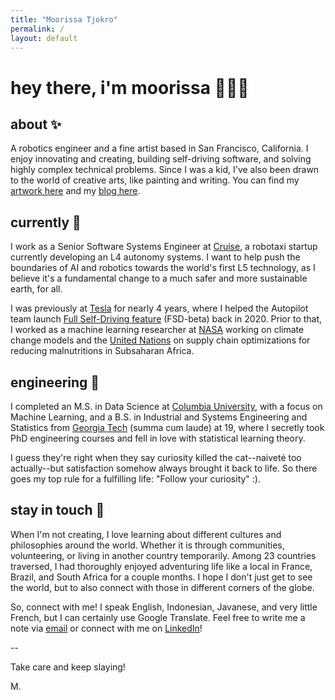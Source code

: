 ```yaml
---
title: "Moorissa Tjokro"
permalink: /
layout: default
---
```


# hey there, i'm moorissa 🙋🏻‍♀️ 
## about ✨
A robotics engineer and a fine artist based in San Francisco, California. I enjoy innovating and creating, building self-driving software, and solving highly complex technical problems. Since I was a kid, I've also been drawn to the world of creative arts, like painting and writing. You can find my  [artwork here](https://instagram.com/moorissatjokro) and my [blog here](https://moorissa.medium.com/).

## currently 🦾
I work as a Senior Software Systems Engineer at [Cruise](https://www.getcruise.com/), a robotaxi startup currently developing an L4 autonomy systems. I want to help push the boundaries of AI and robotics towards the world's first L5 technology, as I believe it's a fundamental change to a much safer and more sustainable earth, for all.

I was previously at [Tesla](https://www.tesla.com/) for nearly 4 years, where I helped the Autopilot team launch [Full Self-Driving feature](https://www.tesla.com/support/autopilot) (FSD-beta) back in 2020. Prior to that, I worked as a machine learning researcher at [NASA](https://www.giss.nasa.gov/) working on climate change models and the [United Nations](https://www.wfp.org/) on supply chain optimizations for reducing malnutritions in Subsaharan Africa.

## engineering 🚀
I completed an M.S. in Data Science at [Columbia University](https://www.columbia.edu/), with a focus on Machine Learning, and a B.S. in Industrial and Systems Engineering and Statistics from [Georgia Tech](https://www.gatech.edu/) (summa cum laude) at 19, where I secretly took PhD engineering courses and fell in love with statistical learning theory.

I guess they're right when they say curiosity killed the cat--naiveté too actually--but satisfaction somehow always brought it back to life. So there goes my top rule for a fulfilling life: "Follow your curiosity" :).

## stay in touch 💌
When I'm not creating, I love learning about different cultures and philosophies around the world. Whether it is through communities, volunteering, or living in another country temporarily. Among 23 countries traversed, I had thoroughly enjoyed adventuring life like a local in France, Brazil, and South Africa for a couple months. I hope I don't just get to see the world, but to also connect with those in different corners of the globe.

So, connect with me! I speak English, Indonesian, Javanese, and very little French, but I can certainly use Google Translate. Feel free to write me a note via [email](mailto:moorissa.maura@gmail.com) or connect with me on [LinkedIn](https://www.linkedin.com/in/moorissa/)!

--

Take care and keep slaying!

M.
